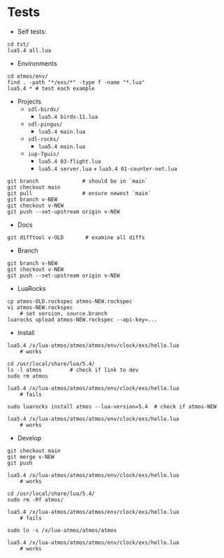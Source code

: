 # Tests

- Self tests:

```
cd tst/
lua5.4 all.lua
```

- Environments

```
cd atmos/env/
find . -path "*/exs/*" -type f -name "*.lua"
lua5.4 * # test each example
```

- Projects
    - `sdl-birds/`
        - `lua5.4 birds-11.lua`
    - `sdl-pingus/`
        - `lua5.4 main.lua`
    - `sdl-rocks/`
        - `lua5.4 main.lua`
    - `iup-7guis/`
        - `lua5.4 03-flight.lua`
        - `lua5.4 server.lua` + `lua5.4 01-counter-net.lua`

```
git branch              # should be in `main`
git checkout main
git pull                # ensure newest `main`
git branch v-NEW
git checkout v-NEW
git push --set-upstream origin v-NEW
```

- Docs

```
git difftool v-OLD       # examine all diffs
```

- Branch

```
git branch v-NEW
git checkout v-NEW
git push --set-upstream origin v-NEW
```

- LuaRocks

```
cp atmos-OLD.rockspec atmos-NEW.rockspec
vi atmos-NEW.rockspec
    # set version, source.branch
luarocks upload atmos-NEW.rockspec --api-key=...
```

- Install

```
lua5.4 /x/lua-atmos/atmos/atmos/env/clock/exs/hello.lua
    # works

cd /usr/local/share/lua/5.4/
ls -l atmos         # check if link to dev
sudo rm atmos

lua5.4 /x/lua-atmos/atmos/atmos/env/clock/exs/hello.lua
    # fails

sudo luarocks install atmos --lua-version=5.4  # check if atmos-NEW

lua5.4 /x/lua-atmos/atmos/atmos/env/clock/exs/hello.lua
    # works
```

- Develop

```
git checkout main
git merge v-NEW
git push

lua5.4 /x/lua-atmos/atmos/atmos/env/clock/exs/hello.lua
    # works

cd /usr/local/share/lua/5.4/
sudo rm -Rf atmos/

lua5.4 /x/lua-atmos/atmos/atmos/env/clock/exs/hello.lua
    # fails

sudo ln -s /x/lua-atmos/atmos/atmos

lua5.4 /x/lua-atmos/atmos/atmos/env/clock/exs/hello.lua
    # works
```

